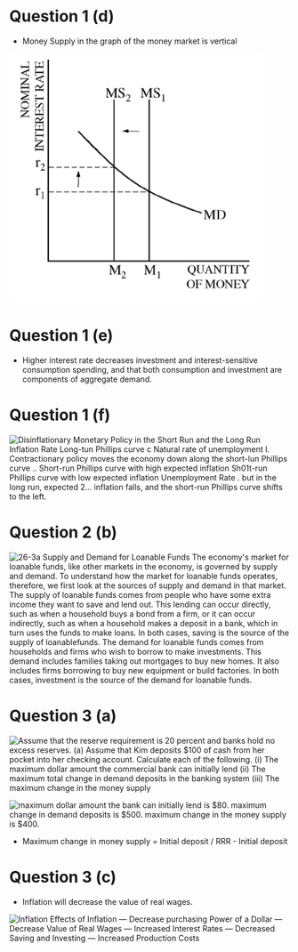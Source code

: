 # Question 1 (d)

  -   Money Supply in the graph of the money market is vertical

  ![NOMINAL INTEREST RATE ](./media/image197.png)

# Question 1 (e)

  -   Higher interest rate decreases investment and interest-sensitive
      consumption spending, and that both consumption and investment are
      components of aggregate demand.

# Question 1 (f)

  ![Disinflationary Monetary Policy in the Short Run and the Long Run
  Inflation Rate Long-tun Phillips curve c Natural rate of unemployment
  I. Contractionary policy moves the economy down along the short-lun
  Phillips curve .. Short-run Phillips curve with high expected
  inflation Sh01t-run Phillips curve with low expected inflation
  Unemployment Rate . but in the long run, expected 2... inflation
  falls, and the short-run Phillips curve shifts to the left.
  ](./media/image198.png)

# Question 2 (b)

  ![26-3a Supply and Demand for Loanable Funds The economy's market for
  loanable funds, like other markets in the economy, is governed by
  supply and demand. To understand how the market for loanable funds
  operates, therefore, we first look at the sources of supply and demand
  in that market. The supply of loanable funds comes from people who
  have some extra income they want to save and lend out. This lending
  can occur directly, such as when a household buys a bond from a firm,
  or it can occur indirectly, such as when a household makes a deposit
  in a bank, which in turn uses the funds to make loans. In both cases,
  saving is the source of the supply of loanablefunds. The demand for
  loanable funds comes from households and firms who wish to borrow to
  make investments. This demand includes families taking out mortgages
  to buy new homes. It also includes firms borrowing to buy new
  equipment or build factories. In both cases, investment is the source
  of the demand for loanable funds. ](./media/image199.png)

# Question 3 (a)

  ![Assume that the reserve requirement is 20 percent and banks hold no
  excess reserves. (a) Assume that Kim deposits $100 of cash from her
  pocket into her checking account. Calculate each of the following. (i)
  The maximum dollar amount the commercial bank can initially lend (ii)
  The maximum total change in demand deposits in the banking system
  (iii) The maximum change in the money supply ](./media/image200.png)
  
  ![maximum dollar amount the bank can initially lend is $80. maximum
  change in demand deposits is $500. maximum change in the money supply
  is $400. ](./media/image201.png)

  -   Maximum change in money supply = Initial deposit / RRR - Initial
      deposit

# Question 3 (c)

  -   Inflation will decrease the value of real wages.

  ![Inflation Effects of Inflation — Decrease purchasing Power of a
  Dollar — Decrease Value of Real Wages — Increased Interest Rates —
  Decreased Saving and Investing — Increased Production Costs
  ](./media/image202.png)